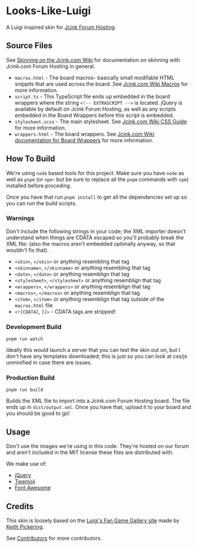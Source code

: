 # Looks-Like-Luigi

A Luigi inspired skin for [Jcink Forum Hosting](https://jcink.com/).

## Source Files

See [Skinning on the Jcink.com Wiki](https://jcink.com/main/wiki/jfb-skinning)
for documentation on skinning with Jcink.com Forum Hosting in general.

- `macros.html` - The board macros- basically small modifable HTML snippits
  that are used across the board. See
  [Jcink.com Wiki Macros](https://jcink.com/main/wiki/jfb-skinning-macros)
  for more information.
- `script.ts` - This TypeScript file ends up embedded in the board wrappers
  where the string `<!-- EXTRASCRIPT -->` is located. jQuery is available by
  default on Jcink Forum Hosting, as well as any scripts embedded in the
  Board Wrappers before this script is embedded.
- `stylesheet.scss` - The main stylesheet. See
  [Jcink.com Wiki CSS Guide](https://jcink.com/main/wiki/jfb-skinning-css-guide)
  for more information.
- `wrappers.html` - The board wrappers. See
  [Jcink.com Wiki documentation for Board Wrappers](https://jcink.com/main/wiki/jfb-skinning-board-wrappers)
  for more information.

## How To Build

We're using `node` based tools for this project. Make sure you have `node` as
well as `pnpm` (or `npm`- but be sure to replace all the `pnpm` commands with
`npm`) installed before proceding.

Once you have that run `pnpm install` to get all the dependencies set up so
you can run the build scripts.

### Warnings

Don't include the following strings in your code; the XML importer doesn't
understand when things are CDATA escaped so you'll probably break the XML file:
(also the macros aren't embedded optimally anyway, so that wouldn't fix that).

- `<skin>`, `</skin>` or anything resembling that tag
- `<skinname>`, `</skinname>` or anything resembling that tag
- `<date>`, `</date>` or anything resemblign that tag
- `<stylesheet>`, `</stylesheet>` or anything resemblign that tag
- `<wrappers>`, `</wrappers>` or anything resemblign that tag
- `<macros>`, `</macros>` or anything resemblign that tag
- `<item>`, `</item>` or anything resemblign that tag outside of the
  `macros.html` file
- `<![CDATA[`, `]]>` - CDATA tags are stripped!

### Development Build

`pnpm run watch`

Ideally this would launch a server that you can test the skin out on,
but I don't have any templates downloaded; this is just so you can look at
css/js unminified in case there are issues.

### Production Build

`pnpm run build`

Builds the XML file to import into a Jcink.com Forum Hosting board. The file
ends up in `dist/output.xml`. Once you have that, upload it to your board and
you should be good to go!

## Usage

Don't use the images we're using in this code. They're hosted on our forum and
aren't included in the MIT license these files are distributed with.

We make use of:

- [jQuery](https://jquery.com/)
- [Twemoji](https://github.com/twitter/twemoji)
- [Font Awesome](https://fontawesome.com/)

## Credits

This skin is loosely based on the
[Luigi's Fan Game Gallery site](https://github.com/lfgg/lfgg.github.io) made
by [Keith Pickering](https://github.com/keithpickering).

See [Contributors](https://github.com/lfgg/Looks-Like-Luigi/graphs/contributors)
for more contributors.
